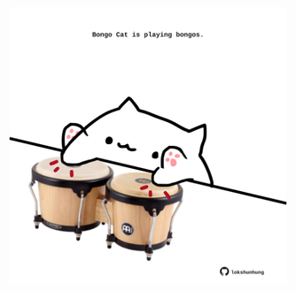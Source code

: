 <!-- built at 02/05/2021, 05:10:58 UTC -->
<p align="center">
  <img width="500" height="500" src="./ReadmeImage.svg">
</p>
